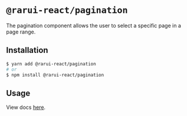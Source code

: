 # `@rarui-react/pagination`

The pagination component allows the user to select a specific page in a page range.

## Installation

```sh
$ yarn add @rarui-react/pagination
# or
$ npm install @rarui-react/pagination
```

## Usage

View docs [here]().
